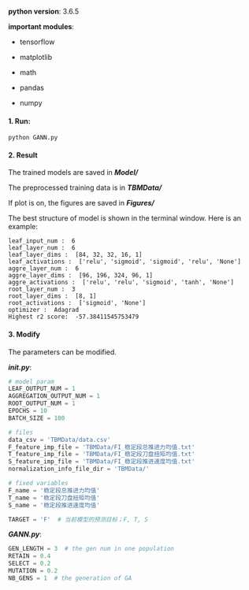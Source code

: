 **python version**: 3.6.5

**important modules**:

* tensorflow

* matplotlib

* math

* pandas

* numpy



#### 1. Run:

```
python GANN.py
```

#### 2. Result

The trained models are saved in ***Model/***

The preprocessed training data is in ***TBMData/***

If plot is on, the figures are saved in ***Figures/***

The best structure of model is shown in the terminal window. Here is an example:

```
leaf_input_num :  6
leaf_layer_num :  6
leaf_layer_dims :  [84, 32, 32, 16, 1]
leaf_activations :  ['relu', 'sigmoid', 'sigmoid', 'relu', 'None']
aggre_layer_num :  6
aggre_layer_dims :  [96, 196, 324, 96, 1]
aggre_activations :  ['relu', 'relu', 'sigmoid', 'tanh', 'None']
root_layer_num :  3
root_layer_dims :  [8, 1]
root_activations :  ['sigmoid', 'None']
optimizer :  Adagrad
Highest r2 score:  -57.38411545753479
```

#### 3. Modify

The parameters can be modified.

 ***_init_.py***:

```python
# model param
LEAF_OUTPUT_NUM = 1
AGGREGATION_OUTPUT_NUM = 1
ROOT_OUTPUT_NUM = 1
EPOCHS = 10
BATCH_SIZE = 100

# files
data_csv = 'TBMData/data.csv'
F_feature_imp_file = 'TBMData/FI_稳定段总推进力均值.txt'
T_feature_imp_file = 'TBMData/FI_稳定段刀盘扭矩均值.txt'
S_feature_imp_file = 'TBMData/FI_稳定段推进速度均值.txt'
normalization_info_file_dir = 'TBMData/'

# fixed variables
F_name = '稳定段总推进力均值'
T_name = '稳定段刀盘扭矩均值'
S_name = '稳定段推进速度均值'

TARGET = 'F'  # 当前模型的预测目标；F, T, S
```

***GANN.py***:

```python
GEN_LENGTH = 3  # the gen num in one population
RETAIN = 0.4
SELECT = 0.2
MUTATION = 0.2
NB_GENS = 1  # the generation of GA
```